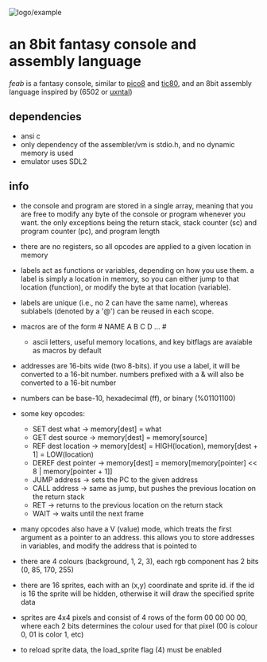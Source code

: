 ![logo/example](https://github.com/hatcatpat/feab/assets/39860407/f9238e35-1954-494a-b412-e25f16dba28f)

# an 8bit fantasy console and assembly language

*feab* is a fantasy console, similar to [pico8](https://www.lexaloffle.com/pico-8.php) and [tic80](https://tic80.com/), and an 8bit assembly language inspired by (6502 or [uxntal](https://wiki.xxiivv.com/site/uxntal.html))

## dependencies
* ansi c
* only dependency of the assembler/vm is stdio.h, and no dynamic memory is used
* emulator uses SDL2

## info

* the console and program are stored in a single array, meaning that you are free to modify any byte of the console or program whenever you want. the only exceptions being the return stack, stack counter (sc) and program counter (pc), and program length

* there are no registers, so all opcodes are applied to a given location in memory

* labels act as functions or variables, depending on how you use them. a label is simply a location in memory, so you can either jump to that location (function), or modify the byte at that location (variable).

* labels are unique (i.e., no 2 can have the same name), whereas sublabels (denoted by a '@') can be reused in each scope.

* macros are of the form # NAME A B C D ... #
  * ascii letters, useful memory locations, and key bitflags are avaiable as macros by default

* addresses are 16-bits wide (two 8-bits). if you use a label, it will be converted to a 16-bit number. numbers prefixed with a & will also be converted to a 16-bit number

* numbers can be base-10, hexadecimal (ff), or binary (%01101100)

* some key opcodes:
  * SET dest what -> memory[dest] = what
  * GET dest source -> memory[dest] = memory[source]
  * REF dest location -> memory[dest] = HIGH(location), memory[dest + 1] = LOW(location)
  * DEREF dest pointer -> memory[dest] = memory[memory[pointer] << 8 | memory[pointer + 1]]
  * JUMP address -> sets the PC to the given address
  * CALL address -> same as jump, but pushes the previous location on the return stack
  * RET -> returns to the previous location on the return stack
  * WAIT -> waits until the next frame

* many opcodes also have a V (value) mode, which treats the first argument as a pointer to an address. this allows you to store addresses in variables, and modify the address that is pointed to

* there are 4 colours (background, 1, 2, 3), each rgb component has 2 bits (0, 85, 170, 255)

* there are 16 sprites, each with an (x,y) coordinate and sprite id. if the id is 16 the sprite will be hidden, otherwise it will draw the specified sprite data

* sprites are 4x4 pixels and consist of 4 rows of the form 00 00 00 00, where each 2 bits determines the colour used for that pixel (00 is colour 0, 01 is color 1, etc)

* to reload sprite data, the load_sprite flag (4) must be enabled
